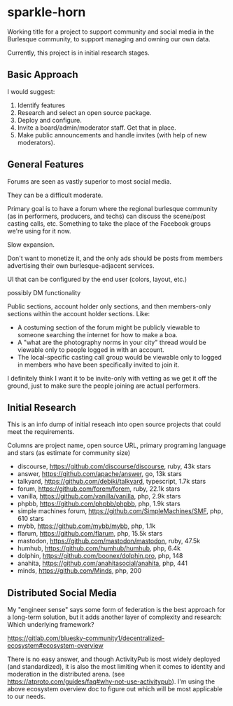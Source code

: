 # sparkle-horn

Working title for a project to support community and social media in the Burlesque community, to support managing and owning our own data.

Currently, this project is in initial research stages.

## Basic Approach

I would suggest:
1. Identify features
2. Research and select an open source package.
3. Deploy and configure.
4. Invite a board/admin/moderator staff. Get that in place.
5. Make public announcements and handle invites (with help of new moderators).

## General Features

Forums are seen as vastly superior to most social media.

They can be a difficult moderate.

Primary goal is to have a forum where the regional burlesque community (as in performers, producers, and techs) can discuss the scene/post casting calls, etc. Something to take the place of the Facebook groups we're using for it now. 

Slow expansion.

Don't want to monetize it, and the only ads should be posts from members advertising their own burlesque-adjacent services.

UI that can be configured by the end user (colors, layout, etc.)

possibly DM functionality

Public sections, account holder only sections, and then members-only sections within the account holder sections. Like:
* A costuming section of the forum might be publicly viewable to someone searching the internet for how to make a boa.
* A "what are the photography norms in your city" thread would be viewable only to people logged in with an account.
* The local-specific casting call group would be viewable only to logged in members who have been specifically invited to join it.

I definitely think I want it to be invite-only with vetting as we get it off the ground, just to make sure the people joining are actual performers.

## Initial Research

This is an info dump of initial reseach into open source projects that could meet the requirements. 

Columns are project name, open source URL, primary programing language and stars (as estimate for community size)

- discourse, https://github.com/discourse/discourse, ruby, 43k stars
- answer, https://github.com/apache/answer, go, 13k stars
- talkyard, https://github.com/debiki/talkyard, typescript, 1.7k stars
- forum, https://github.com/forem/forem, ruby, 22.1k stars
- vanilla, https://github.com/vanilla/vanilla, php, 2.9k stars
- phpbb, https://github.com/phpbb/phpbb, php, 1.9k stars
- simple machines forum, https://github.com/SimpleMachines/SMF, php, 610 stars
- mybb, https://github.com/mybb/mybb, php, 1.1k
- flarum, https://github.com/flarum, php, 15.5k stars
- mastodon, https://github.com/mastodon/mastodon, ruby, 47.5k
- humhub, https://github.com/humhub/humhub, php, 6.4k
- dolphin, https://github.com/boonex/dolphin.pro, php, 148
- anahita, https://github.com/anahitasocial/anahita, php, 441
- minds, https://github.com/Minds, php, 200

## Distributed Social Media

My "engineer sense" says some form of federation is the best approach for a long-term solution, but it adds another layer of complexity and research: Which underlying framework?

https://gitlab.com/bluesky-community1/decentralized-ecosystem#ecosystem-overview

There is no easy answer, and though ActivityPub is most widely deployed (and standardized), it is also the most limiting when it comes to identity and moderation in the distributed arena. (see https://atproto.com/guides/faq#why-not-use-activitypub). I'm using the above ecosystem overview doc to figure out which will be most applicable to our needs.
